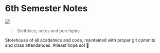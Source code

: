 # 6th Semester Notes

![](https://img.shields.io/badge/maintainer-coffee-brightgreen)

> Scribbles, notes and pen fights

Storehouse of all academics and code, maintained with proper git commits and class attendances. Atleast hope so! 🌊
